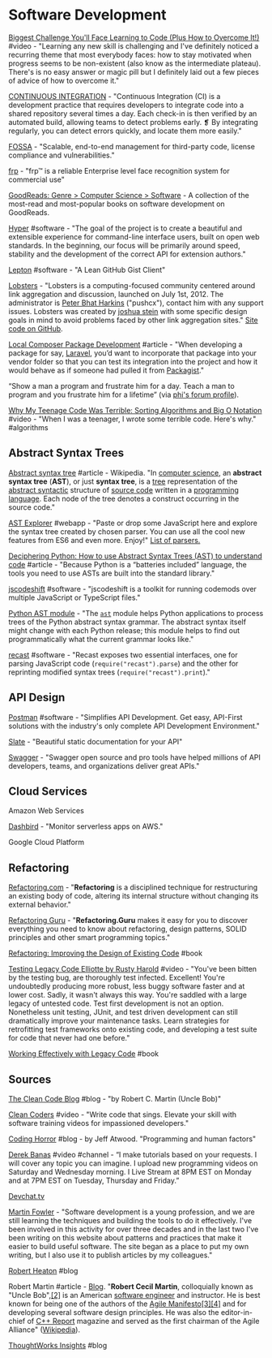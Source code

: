 # Software Development

[Biggest Challenge You'll Face Learning to Code \(Plus How to Overcome It!\)](https://www.youtube.com/watch?v=B-sh_ncnDUE) \#video - "Learning any new skill is challenging and I've definitely noticed a recurring theme that most everybody faces: how to stay motivated when progress seems to be non-existent \(also know as the intermediate plateau\). There's is no easy answer or magic pill but I definitely laid out a few pieces of advice of how to overcome it."

[CONTINUOUS INTEGRATION](https://www.thoughtworks.com/continuous-integration) - "Continuous Integration \(CI\) is a development practice that requires developers to integrate code into a shared repository several times a day. Each check-in is then verified by an automated build, allowing teams to detect problems early. ❡ By integrating regularly, you can detect errors quickly, and locate them more easily."

[FOSSA](https://fossa.com/) - "Scalable, end-to-end management for third-party code, license compliance and vulnerabilities."

[frp](https://frp.ai/) - "frp™ is a reliable Enterprise level face recognition system for commercial use"

[GoodReads: Genre &gt; Computer Science &gt; Software](https://www.goodreads.com/genres/software) - A collection of the most-read and most-popular books on software development on GoodReads.

[Hyper](https://hyper.is/) \#software - "The goal of the project is to create a beautiful and extensible experience for command-line interface users, built on open web standards. In the beginning, our focus will be primarily around speed, stability and the development of the correct API for extension authors."

[Lepton](https://hackjutsu.com/Lepton/) \#software  - "A Lean GitHub Gist Client"

[Lobsters](https://lobste.rs/) - "Lobsters is a computing-focused community centered around link aggregation and discussion, launched on July 1st, 2012. The administrator is [Peter Bhat Harkins](https://lobste.rs/u/pushcx) \("pushcx"\), contact him with any support issues. Lobsters was created by [joshua stein](https://lobste.rs/u/jcs) with some specific design goals in mind to avoid problems faced by other link aggregation sites." [Site code on GitHub](https://github.com/lobsters/lobsters).

[Local Composer Package Development](https://medium.com/pvtl/local-composer-package-development-47ac5c0e5bb4) \#article - "When developing a package for say, [Laravel](https://laravel.com/), you’d want to incorporate that package into your vendor folder so that you can test its integration into the project and how it would behave as if someone had pulled it from [Packagist](https://packagist.org/)."

“Show a man a program and frustrate him for a day. Teach a man to program and you frustrate him for a lifetime” \(via [phi's forum profile](https://forum.beeminder.com/u/phi/summary)\).

[Why My Teenage Code Was Terrible: Sorting Algorithms and Big O Notation](https://invidio.us/watch?v=RGuJga2Gl_k) \#video - "When I was a teenager, I wrote some terrible code. Here's why." \#algorithms

## Abstract Syntax Trees

[Abstract syntax tree](https://en.wikipedia.org/wiki/Abstract_syntax_tree) \#article - Wikipedia. "In [computer science](https://en.wikipedia.org/wiki/Computer_science), an **abstract syntax tree** \(**AST**\), or just **syntax tree**, is a [tree](https://en.wikipedia.org/wiki/Directed_tree) representation of the [abstract syntactic](https://en.wikipedia.org/wiki/Abstract_syntax) structure of [source code](https://en.wikipedia.org/wiki/Source_code) written in a [programming language](https://en.wikipedia.org/wiki/Programming_language). Each node of the tree denotes a construct occurring in the source code."

[AST Explorer](https://astexplorer.net/) \#webapp - "Paste or drop some JavaScript here and explore the syntax tree created by chosen parser. You can use all the cool new features from ES6 and even more. Enjoy!" [List of parsers.](https://github.com/fkling/astexplorer/blob/master/README.md)

[Deciphering Python: How to use Abstract Syntax Trees \(AST\) to understand code](https://www.mattlayman.com/blog/2018/decipher-python-ast/) \#article - "Because Python is a “batteries included” language, the tools you need to use ASTs are built into the standard library."

[jscodeshift](https://github.com/facebook/jscodeshift) \#software - "jscodeshift is a toolkit for running codemods over multiple JavaScript or TypeScript files."

[Python AST module](https://docs.python.org/3/library/ast.html) - "The [`ast`](https://docs.python.org/3/library/ast.html#module-ast) module helps Python applications to process trees of the Python abstract syntax grammar. The abstract syntax itself might change with each Python release; this module helps to find out programmatically what the current grammar looks like."

[recast](https://github.com/benjamn/recast) \#software - "Recast exposes two essential interfaces, one for parsing JavaScript code \(`require("recast").parse`\) and the other for reprinting modified syntax trees \(`require("recast").print`\)."

## API Design

[Postman](https://www.getpostman.com/) \#software - "Simplifies API Development. Get easy, API-First solutions with the industry's only complete API Development Environment."

[Slate](https://github.com/lord/slate) - "Beautiful static documentation for your API"

[Swagger](https://swagger.io/) - "Swagger open source and pro tools have helped millions of API developers, teams, and organizations deliver great APIs."

## Cloud Services

Amazon Web Services

[Dashbird](https://dashbird.io/) - "Monitor serverless apps on AWS."

Google Cloud Platform

## Refactoring

[Refactoring.com](https://www.refactoring.com/) - "**Refactoring** is a disciplined technique for restructuring an existing body of code, altering its internal structure without changing its external behavior."

[Refactoring Guru](https://refactoring.guru/) - "**Refactoring.Guru** makes it easy for you to discover everything you need to know about refactoring, design patterns, SOLID principles and other smart programming topics."

[Refactoring: Improving the Design of Existing Code](https://www.goodreads.com/book/show/44936.Refactoring) \#book

[Testing Legacy Code Elliotte by Rusty Harold](https://www.youtube.com/watch?v=cjxXv0eifhY) \#video - "You've been bitten by the testing bug, are thoroughly test infected. Excellent! You're undoubtedly producing more robust, less buggy software faster and at lower cost. Sadly, it wasn't always this way. You're saddled with a large legacy of untested code. Test first development is not an option. Nonetheless unit testing, JUnit, and test driven development can still dramatically improve your maintenance tasks. Learn strategies for retrofitting test frameworks onto existing code, and developing a test suite for code that never had one before."

[Working Effectively with Legacy Code](https://www.amazon.com/Working-Effectively-Legacy-Michael-Feathers/dp/0131177052) \#book

## Sources

[The Clean Code Blog](http://blog.cleancoder.com/) \#blog - "by Robert C. Martin \(Uncle Bob\)"

[Clean Coders](https://cleancoders.com/) \#video - "Write code that sings. Elevate your skill with software training videos for impassioned developers."

[Coding Horror](https://blog.codinghorror.com/) \#blog - by Jeff Atwood. "Programming and human factors"

[Derek Banas](https://www.youtube.com/channel/UCwRXb5dUK4cvsHbx-rGzSgw) \#video \#channel - “I make tutorials based on your requests. I will cover any topic you can imagine. I upload new programming videos on Saturday and Wednesday morning. I Live Stream at 8PM EST on Monday and at 7PM EST on Tuesday, Thursday and Friday.”

[Devchat.tv](https://devchat.tv/)

[Martin Fowler](https://martinfowler.com/) - "Software development is a young profession, and we are still learning the techniques and building the tools to do it effectively. I've been involved in this activity for over three decades and in the last two I've been writing on this website about patterns and practices that make it easier to build useful software. The site began as a place to put my own writing, but I also use it to publish articles by my colleagues."

[Robert Heaton](https://robertheaton.com) \#blog

Robert Martin \#article - [Blog](http://blog.cleancoder.com/). "**Robert Cecil Martin**, colloquially known as "Uncle Bob",[\[2\]](https://en.wikipedia.org/wiki/Robert_C._Martin#cite_note-rcm-informit-2) is an American [software engineer](https://en.wikipedia.org/wiki/Software_engineer) and instructor. He is best known for being one of the authors of the [Agile Manifesto](https://en.wikipedia.org/wiki/Agile_Manifesto)[\[3\]](https://en.wikipedia.org/wiki/Robert_C._Martin#cite_note-rcm-laplante-3)[\[4\]](https://en.wikipedia.org/wiki/Robert_C._Martin#cite_note-rcm-manifesto-4) and for developing several software design principles. He was also the editor-in-chief of [C++ Report](https://en.wikipedia.org/wiki/C%2B%2B_Report) magazine and served as the first chairman of the Agile Alliance" \([Wikipedia](https://en.wikipedia.org/wiki/Robert_C._Martin)\).

[ThoughtWorks Insights](https://www.thoughtworks.com/insights) \#blog





